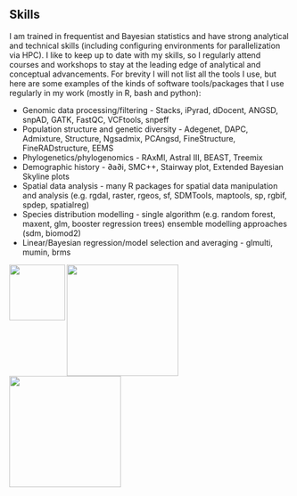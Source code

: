 ## Skills
I am trained in frequentist and Bayesian statistics and have strong analytical and technical skills (including configuring environments for parallelization via HPC). I like to keep up to date with my skills, so I regularly attend courses and workshops to stay at the leading edge of analytical and conceptual advancements. For brevity I will not list all the tools I use, but here are some examples of the kinds of software tools/packages that I use regularly in my work (mostly in R, bash and python):

* Genomic data processing/filtering - Stacks, iPyrad, dDocent, ANGSD, snpAD, GATK, FastQC, VCFtools, snpeff
* Population structure and genetic diversity - Adegenet, DAPC, Admixture, Structure, Ngsadmix, PCAngsd, FineStructure, FineRADstructure, EEMS
* Phylogenetics/phylogenomics - RAxMl, Astral III, BEAST, Treemix
* Demographic history - ∂a∂i, SMC++, Stairway plot, Extended Bayesian Skyline plots
* Spatial data analysis - many R packages for spatial data manipulation and analysis (e.g. rgdal, raster, rgeos, sf, SDMTools, maptools, sp, rgbif, spdep, spatialreg)
* Species distribution modelling - single algorithm (e.g. random forest, maxent, glm, booster regression trees) ensemble modelling approaches (sdm, biomod2)
* Linear/Bayesian regression/model selection and averaging - glmulti, mumin, brms

<img src="https://cd-barratt.github.io/R_logo.svg.png"  align="left" width="100">
<img src="https://cd-barratt.github.io/Python-Logo.png"  align="left" width="200">
<img src="https://cd-barratt.github.io/Gnu-bash-logo.svg.png"  align="left" width="200">




